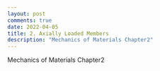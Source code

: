 ```yaml
---
layout: post
comments: true
date: 2022-04-05
title: 2. Axially Loaded Members
description: "Mechanics of Materials Chapter2"
---
```


Mechanics of Materials Chapter2
